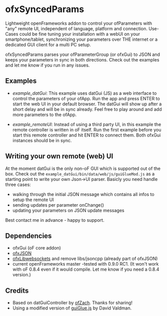 # ofxSyncedParams

Lightweight openFrameworks addon to control your ofParameters with "any" remote UI, independent of language, platform and connection. Use-Cases could be fine tuning your installation with a webUI on your smartphone/tablet, synchronizing your parameters over THE internet or a dedicated GUI client for a multi PC setup. 

ofxSyncedParams parses your ofParameterGroup (or ofxGui) to JSON and keeps your parameters in sync in both directions. Check out the examples and let me know if you run in any issues.

Examples
---------
* *example_datGui*: This example uses datGui (JS) as a web interface to control the parameters of your ofApp. Run the app and press ENTER to start the web UI in your default browser. The datGui will show up after a short delay and will be in sync already. Feel free to play around and add more parameters to the ofApp. 

* *example_remoteUI*: Instead of using a third party UI, in this example the remote controller is written in oF itself. Run the first example before you start this remote controller and hit ENTER to connect them. Both ofxGui instances should be in sync.

Writing your own remote (web) UI
--------------------------------

At the moment datGui is the only non-oF GUI which is supported out of the box. Check out the `example_datGui/bin/data/web/js/guiGlueMod.js` as a starting point to write your own Json->UI parser. Basicly you need handle three cases:

* walking through the initial JSON message which contains all infos to setup the remote UI
* sending updates per parameter onChange()
* updating your parameters on JSON update messages

Best contact me in advance - happy to support.

Dependencies
------------
* ofxGui (oF core addon)
* [ofxJSON](https://github.com/jefftimesten/ofxJSON)
* [ofxLibwebsockets](https://github.com/labatrockwell/ofxLibwebsockets) and remove libs/jsoncpp (already part of ofxJSON)
* current openFrameworks master -tested with 0.9.0 RC1. (It won't work with oF 0.8.4 even if it would compile. Let me know if you need a 0.8.4 version.)

Credits
--------
* Based on datGuiController by [ofZach](https://github.com/ofZach). Thanks for sharing!
* Using a modified version of [guiGlue.js](https://github.com/dmvaldman/guiGlue) by David Valdman.
